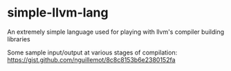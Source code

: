 simple-llvm-lang
================

An extremely simple language used for playing with llvm's compiler building libraries

Some sample input/output at various stages of compilation: https://gist.github.com/nguillemot/8c8c8153b6e2380152fa
